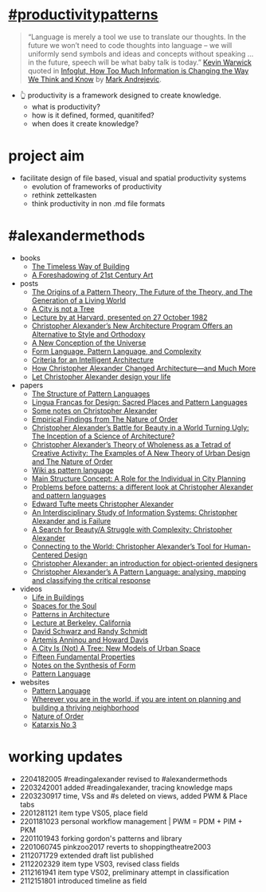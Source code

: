 # [#productivitypatterns](https://github.com/users/spatialresearch/projects/1)
> “Language is merely a tool we use to translate our thoughts. In the future we won’t need to code thoughts into language – we will uniformly send symbols and ideas and concepts without speaking … in the future, speech will be what baby talk is today.” [Kevin Warwick](https://www.wired.com/2000/02/warwick/) quoted in [Infoglut, How Too Much Information is Changing the Way We Think and Know](https://www.routledge.com/Infoglut-How-Too-Much-Information-Is-Changing-the-Way-We-Think-and-Know/Andrejevic/p/book/9780415659086) by [Mark Andrejevic](https://research.monash.edu/en/publications/infoglut-how-too-much-information-is-changing-the-way-we-think-an). 
* 👆 productivity is a framework designed to create knowledge. 
  * what is productivity? 
  * how is it defined, formed, quanitifed? 
  * when does it create knowledge?
# project aim
* facilitate design of file based, visual and spatial productivity systems
  * evolution of frameworks of productivity
  * rethink zettelkasten
  * think productivity in non .md file formats
# #alexandermethods
* books
  * [The Timeless Way of Building](https://archive.org/details/the-timeless-way-of-building-christopher-alexander-126)
  * [A Foreshadowing of 21st Century Art](https://archive.org/details/AForeshadowingOf21stCenturyArt/mode/2up)
* posts
  * [The Origins of a Pattern Theory, The Future of the Theory, and The Generation of a Living World](http://www.patternlanguage.com/archive/ieee.html) 
  * [A City is not a Tree](http://www.patternlanguage.com/archive/cityisnotatree.html)
  * [Lecture by at Harvard, presented on 27 October 1982](https://patterns.architexturez.net/doc/az-cf-177389)
  * [Christopher Alexander’s New Architecture Program Offers an Alternative to Style and Orthodoxy](https://commonedge.org/christopher-alexanders-new-architecture-program-offers-an-alternative-to-style-and-orthodoxy/)
  * [A New Conception of the Universe](https://commonedge.org/the-legacy-of-christopher-alexander-and-a-new-conception-of-the-universe/)
  * [Form Language, Pattern Language, and Complexity](https://commonedge.org/the-legacy-of-christopher-alexander-form-language-pattern-language-and-complexity/)
  * [Criteria for an Intelligent Architecture](https://commonedge.org/the-legacy-of-christopher-alexander-criteria-for-an-intelligent-architecture/)
  * [How Christopher Alexander Changed Architecture—and Much More](https://commonedge.org/how-christopher-alexander-changed-architecture-and-much-more/)
  * [Let Christopher Alexander design your life](https://archive.curbed.com/2019/7/11/20686495/pattern-language-christopher-alexander)
* papers
  * [The Structure of Pattern Languages](https://doi.org/10.1017/S1359135500002591)
  * [Lingua Francas for Design: Sacred Places and Pattern Languages](https://dl.acm.org/doi/10.1145/347642.347794)
  * [Some notes on Christopher Alexander](https://applied.math.utsa.edu/~yxk833/Chris.text.html)
  * [Empirical Findings from The Nature of Order](https://api.semanticscholar.org/CorpusID:159273908)
  * [Christopher Alexander’s Battle for Beauty in a World Turning Ugly: The Inception of a Science of Architecture?](https://www.sciencedirect.com/science/article/pii/S2405872620300459)
  * [Christopher Alexander’s Theory of Wholeness as a Tetrad of Creative Activity: The Examples of A New Theory of Urban Design and The Nature of Order](https://www.mdpi.com/2413-8851/3/2/46)
  * [Wiki as pattern language](https://dl.acm.org/doi/10.5555/2725669.2725707)
  * [Main Structure Concept: A Role for the Individual in City Planning](https://www.jstor.org/stable/43613395)
  * [Problems before patterns: a different look at Christopher Alexander and pattern languages](https://dl.acm.org/doi/10.1145/1487632.1487637)
  * [Edward Tufte meets Christopher Alexander](https://dl.acm.org/doi/10.1145/1085313.1085322) 
  * [An Interdisciplinary Study of Information Systems: Christopher Alexander and is Failure](https://papers.ssrn.com/sol3/papers.cfm?abstract_id=717321) 
  * [A Search for Beauty/A Struggle with Complexity: Christopher Alexander](https://www.mdpi.com/2413-8851/3/2/64)
  * [Connecting to the World: Christopher Alexander’s Tool for Human-Centered Design](https://www.sciencedirect.com/science/article/pii/S2405872620300666)
  * [Christopher Alexander: an introduction for object-oriented designers](https://dl.acm.org/doi/10.1145/181610.181617)
  * [Christopher Alexander’s A Pattern Language: analysing, mapping and classifying the critical response](https://cityterritoryarchitecture.springeropen.com/articles/10.1186/s40410-017-0073-1)
* videos
  * [Life in Buildings](https://youtu.be/oKO3vYjZbcs)
  * [Spaces for the Soul](https://youtu.be/NAjz0INs3Lc)
  * [Patterns in Architecture](https://youtu.be/98LdFA-_zfA)
  * [Lecture at Berkeley, California](https://youtu.be/mDwbK_rqyGM)
  * [David Schwarz and Randy Schmidt](https://youtu.be/aeJZRRQgbyU)
  * [Artemis Anninou and Howard Davis](https://youtu.be/HJcPBG4ixBg)
  * [A City Is (Not) A Tree: New Models of Urban Space](https://youtu.be/Qk_mrNvBvVw)
  * [Fifteen Fundamental Properties](https://www.youtube.com/watch?v=gGTjJZhnl4A)
  * [Notes on the Synthesis of Form](https://youtu.be/m3pUP_pHb-U)
  * [Pattern Language](https://youtu.be/v9NEuBig3X0)
* websites
  * [Pattern Language](http://www.patternlanguage.com/)
  * [Wherever you are in the world, if you are intent on planning and building a thriving neighborhood](http://www.livingneighborhoods.org/)
  * [Nature of Order](http://www.natureoforder.com/overview.htm/)
  * [Katarxis No 3](http://www.katarxis3.com/index.html)
# working updates
* 2204182005 #readingalexander revised to #alexandermethods
* 2203242001 added #readingalexander, tracing knowledge maps
* 2203230917 time, VSs and #s deleted on views, added PWM & Place tabs
* 2201281121 item type VS05, place field
* 2201181023 personal workflow management | PWM = PDM + PIM + PKM
* 2201101943 forking gordon's patterns and library
* 2201060745 pinkzoo2017 reverts to shoppingtheatre2003
* 2112071729 extended draft list published
* 2112202329 item type VS03, revised class fields
* 2112161941 item type VS02, preliminary attempt in classification
* 2112151801 introduced timeline as field
